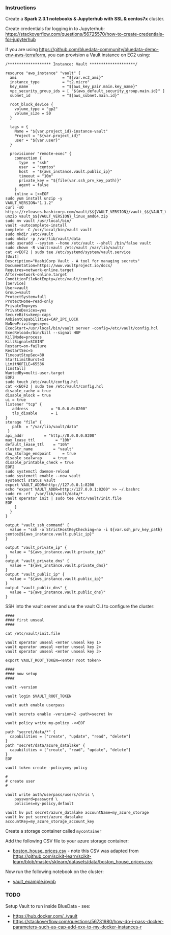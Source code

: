 ### Instructions

Create a **Spark 2.3.1 notebooks & Jupyterhub with SSL & centos7x** cluster.

Create credentials for logging in to Jupyterhub: https://stackoverflow.com/questions/56725570/how-to-create-credentials-for-jupyterhub

If you are using https://github.com/bluedata-community/bluedata-demo-env-aws-terraform, you can provision a Vault instance on EC2 using:

```
/******************* Instance: Vault ********************/

resource "aws_instance" "vault" {
  ami                    = "${var.ec2_ami}"
  instance_type          = "t2.micro"
  key_name               = "${aws_key_pair.main.key_name}"
  vpc_security_group_ids = [ "${aws_default_security_group.main.id}" ]
  subnet_id              = "${aws_subnet.main.id}"

  root_block_device {
    volume_type = "gp2"
    volume_size = 50
  }

  tags = {
    Name = "${var.project_id}-instance-vault"
    Project = "${var.project_id}"
    user = "${var.user}"
  }

  provisioner "remote-exec" {
    connection {
      type  = "ssh"
      user  = "centos"
      host  = "${aws_instance.vault.public_ip}"
      timeout = "10m"
      private_key = "${file(var.ssh_prv_key_path)}"
      agent = false
    }
    inline = [<<EOF
sudo yum install unzip -y
VAULT_VERSION="1.1.2"
curl -sO https://releases.hashicorp.com/vault/$${VAULT_VERSION}/vault_$${VAULT_VERSION}_linux_amd64.zip
unzip vault_$${VAULT_VERSION}_linux_amd64.zip
sudo mv vault /usr/local/bin/
vault -autocomplete-install
complete -C /usr/local/bin/vault vault
sudo mkdir /etc/vault
sudo mkdir -p /var/lib/vault/data
sudo useradd --system --home /etc/vault --shell /bin/false vault
sudo chown -R vault:vault /etc/vault /var/lib/vault/
cat <<EOF2 | sudo tee /etc/systemd/system/vault.service
[Unit]
Description="HashiCorp Vault - A tool for managing secrets"
Documentation=https://www.vaultproject.io/docs/
Requires=network-online.target
After=network-online.target
ConditionFileNotEmpty=/etc/vault/config.hcl
[Service]
User=vault
Group=vault
ProtectSystem=full
ProtectHome=read-only
PrivateTmp=yes
PrivateDevices=yes
SecureBits=keep-caps
AmbientCapabilities=CAP_IPC_LOCK
NoNewPrivileges=yes
ExecStart=/usr/local/bin/vault server -config=/etc/vault/config.hcl
ExecReload=/bin/kill --signal HUP 
KillMode=process
KillSignal=SIGINT
Restart=on-failure
RestartSec=5
TimeoutStopSec=30
StartLimitBurst=3
LimitNOFILE=65536
[Install]
WantedBy=multi-user.target
EOF2
sudo touch /etc/vault/config.hcl
cat <<EOF2 | sudo tee /etc/vault/config.hcl
disable_cache = true
disable_mlock = true
ui = true
listener "tcp" {
   address          = "0.0.0.0:8200"
   tls_disable      = 1
}
storage "file" {
   path  = "/var/lib/vault/data"
 }
api_addr         = "http://0.0.0.0:8200"
max_lease_ttl         = "10h"
default_lease_ttl    = "10h"
cluster_name         = "vault"
raw_storage_endpoint     = true
disable_sealwrap     = true
disable_printable_check = true
EOF2
sudo systemctl daemon-reload
sudo systemctl enable --now vault
systemctl status vault
export VAULT_ADDR=http://127.0.0.1:8200
echo "export VAULT_ADDR=http://127.0.0.1:8200" >> ~/.bashrc
sudo rm -rf  /var/lib/vault/data/*
vault operator init | sudo tee /etc/vault/init.file
EOF
  	]
  }
}

output "vault_ssh_command" {
  value = "ssh -o StrictHostKeyChecking=no -i ${var.ssh_prv_key_path} centos@${aws_instance.vault.public_ip}"
}

output "vault_private_ip" {
  value = "${aws_instance.vault.private_ip}"
}
output "vault_private_dns" {
  value = "${aws_instance.vault.private_dns}"
}
output "vault_public_ip" {
  value = "${aws_instance.vault.public_ip}"
}
output "vault_public_dns" {
  value = "${aws_instance.vault.public_dns}"
}
```

SSH into the vault server and use the vault CLI to configure the cluster:

```
####
#### first unseal
####

cat /etc/vault/init.file

vault operator unseal <enter unseal key 1>
vault operator unseal <enter unseal key 2>
vault operator unseal <enter unseal key 3>

export VAULT_ROOT_TOKEN=<enter root token>

####
#### now setup
####

vault -version

vault login $VAULT_ROOT_TOKEN

vault auth enable userpass

vault secrets enable -version=2 -path=secret kv

vault policy write my-policy -<<EOF

path "secret/data/*" {
  capabilities = ["create", "update", "read", "delete"]
}
path "secret/data/azure_datalake" {
  capabilities = ["create", "read", "update", "delete"]
}
EOF

vault token create -policy=my-policy

#
# create user
#

vault write auth/userpass/users/chris \
    password=password \
    policies=my-policy,default
    
vault kv put secret/azure_datalake accountName=my_azure_storage
vault kv put secret/azure_datalake accountKey=my_azure_storage_account_key
```

Create a storage container called `mycontainer`

Add the following CSV file to your azure storage container: 

- [boston_house_prices.csv](./boston_house_prices.csv) - note this CSV was adapted from https://github.com/scikit-learn/scikit-learn/blob/master/sklearn/datasets/data/boston_house_prices.csv

Now run the following notebook on the cluster:

- [vault_example.ipynb](https://nbviewer.jupyter.org/github/snowch/bluedata_notebook_with_hashicorp_vault_demo/blob/master/vault_example.ipynb)

### TODO

Setup Vault to run inside BlueData - see:

 - https://hub.docker.com/_/vault
 - https://stackoverflow.com/questions/56731980/how-do-i-pass-docker-parameters-such-as-cap-add-xxx-to-my-docker-instances-r

